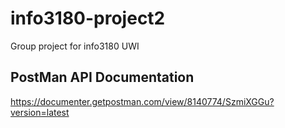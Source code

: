 # info3180-project2
Group project for info3180 UWI

PostMan API Documentation
----------------------------
https://documenter.getpostman.com/view/8140774/SzmiXGGu?version=latest

